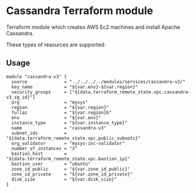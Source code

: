 Cassandra Terraform module
========================

Terraform module which creates AWS Ec2 machines and install Apache Cassandra.

These types of resources are supported:


Usage
-----

```
module "cassandra-v3" {
  source              = "../../../../modules/services/cassandra-v3/"
  key_name            = "${var.env}-${var.region}"
  security_groups     = ["${data.terraform_remote_state.vpc.cassandra-v3_sg_id}"]
  org                 = "mysys"
  region              = "${var.region}"
  fullaz              = "${var.region}b"
  env                 = "${var.env}"
  instance_type       = "${var.instance_type}"
  name                = "cassandra-v3"
  subnet_ids          = "${data.terraform_remote_state.vpc.public_subnets}"
  org_validator       = "mysys-inc-validator"
  number_of_instances = "3"
  bastion_host        = "${data.terraform_remote_state.vpc.bastion_ip}"
  bastion_user        = "ubuntu"
  zone_id_public      = "${var.zone_id_public}"
  zone_id_private     = "${var.zone_id_private}"
  disk_size           = "${var.disk_size}"
}
```
